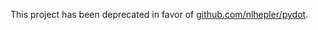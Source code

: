 This project has been deprecated in favor of [github.com/nlhepler/pydot](http://github.com/nlhepler/pydot).
